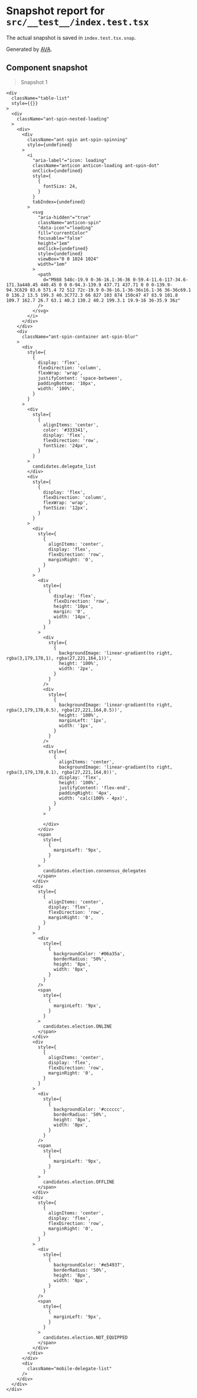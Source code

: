 # Snapshot report for `src/__test__/index.test.tsx`

The actual snapshot is saved in `index.test.tsx.snap`.

Generated by [AVA](https://ava.li).

## Component snapshot

> Snapshot 1

    <div
      className="table-list"
      style={{}}
    >
      <div
        className="ant-spin-nested-loading"
      >
        <div>
          <div
            className="ant-spin ant-spin-spinning"
            style={undefined}
          >
            <i
              "aria-label"="icon: loading"
              className="anticon anticon-loading ant-spin-dot"
              onClick={undefined}
              style={
                {
                  fontSize: 24,
                }
              }
              tabIndex={undefined}
            >
              <svg
                "aria-hidden"="true"
                className="anticon-spin"
                "data-icon"="loading"
                fill="currentColor"
                focusable="false"
                height="1em"
                onClick={undefined}
                style={undefined}
                viewBox="0 0 1024 1024"
                width="1em"
              >
                <path
                  d="M988 548c-19.9 0-36-16.1-36-36 0-59.4-11.6-117-34.6-171.3a440.45 440.45 0 0 0-94.3-139.9 437.71 437.71 0 0 0-139.9-94.3C629 83.6 571.4 72 512 72c-19.9 0-36-16.1-36-36s16.1-36 36-36c69.1 0 136.2 13.5 199.3 40.3C772.3 66 827 103 874 150c47 47 83.9 101.8 109.7 162.7 26.7 63.1 40.2 130.2 40.2 199.3.1 19.9-16 36-35.9 36z"
                />
              </svg>
            </i>
          </div>
        </div>
        <div
          className="ant-spin-container ant-spin-blur"
        >
          <div
            style={
              {
                display: 'flex',
                flexDirection: 'column',
                flexWrap: 'wrap',
                justifyContent: 'space-between',
                paddingBottom: '10px',
                width: '100%',
              }
            }
          >
            <div
              style={
                {
                  alignItems: 'center',
                  color: '#333341',
                  display: 'flex',
                  flexDirection: 'row',
                  fontSize: '24px',
                }
              }
            >
              candidates.delegate_list
            </div>
            <div
              style={
                {
                  display: 'flex',
                  flexDirection: 'column',
                  flexWrap: 'wrap',
                  fontSize: '12px',
                }
              }
            >
              <div
                style={
                  {
                    alignItems: 'center',
                    display: 'flex',
                    flexDirection: 'row',
                    marginRight: '0',
                  }
                }
              >
                <div
                  style={
                    {
                      display: 'flex',
                      flexDirection: 'row',
                      height: '10px',
                      margin: '0',
                      width: '14px',
                    }
                  }
                >
                  <div
                    style={
                      {
                        backgroundImage: 'linear-gradient(to right, rgba(3,179,178,1), rgba(27,221,164,1))',
                        height: '100%',
                        width: '2px',
                      }
                    }
                  />
                  <div
                    style={
                      {
                        backgroundImage: 'linear-gradient(to right, rgba(3,179,178,0.5), rgba(27,221,164,0.5))',
                        height: '100%',
                        marginLeft: '1px',
                        width: '1px',
                      }
                    }
                  />
                  <div
                    style={
                      {
                        alignItems: 'center',
                        backgroundImage: 'linear-gradient(to right, rgba(3,179,178,0.1), rgba(27,221,164,0))',
                        display: 'flex',
                        height: '100%',
                        justifyContent: 'flex-end',
                        paddingRight: '4px',
                        width: 'calc(100% - 4px)',
                      }
                    }
                  >

                  </div>
                </div>
                <span
                  style={
                    {
                      marginLeft: '9px',
                    }
                  }
                >
                  candidates.election.consensus_delegates
                </span>
              </div>
              <div
                style={
                  {
                    alignItems: 'center',
                    display: 'flex',
                    flexDirection: 'row',
                    marginRight: '0',
                  }
                }
              >
                <div
                  style={
                    {
                      backgroundColor: '#06a35a',
                      borderRadius: '50%',
                      height: '8px',
                      width: '8px',
                    }
                  }
                />
                <span
                  style={
                    {
                      marginLeft: '9px',
                    }
                  }
                >
                  candidates.election.ONLINE
                </span>
              </div>
              <div
                style={
                  {
                    alignItems: 'center',
                    display: 'flex',
                    flexDirection: 'row',
                    marginRight: '0',
                  }
                }
              >
                <div
                  style={
                    {
                      backgroundColor: '#cccccc',
                      borderRadius: '50%',
                      height: '8px',
                      width: '8px',
                    }
                  }
                />
                <span
                  style={
                    {
                      marginLeft: '9px',
                    }
                  }
                >
                  candidates.election.OFFLINE
                </span>
              </div>
              <div
                style={
                  {
                    alignItems: 'center',
                    display: 'flex',
                    flexDirection: 'row',
                    marginRight: '0',
                  }
                }
              >
                <div
                  style={
                    {
                      backgroundColor: '#e54937',
                      borderRadius: '50%',
                      height: '8px',
                      width: '8px',
                    }
                  }
                />
                <span
                  style={
                    {
                      marginLeft: '9px',
                    }
                  }
                >
                  candidates.election.NOT_EQUIPPED
                </span>
              </div>
            </div>
          </div>
          <div
            className="mobile-delegate-list"
          />
        </div>
      </div>
    </div>
